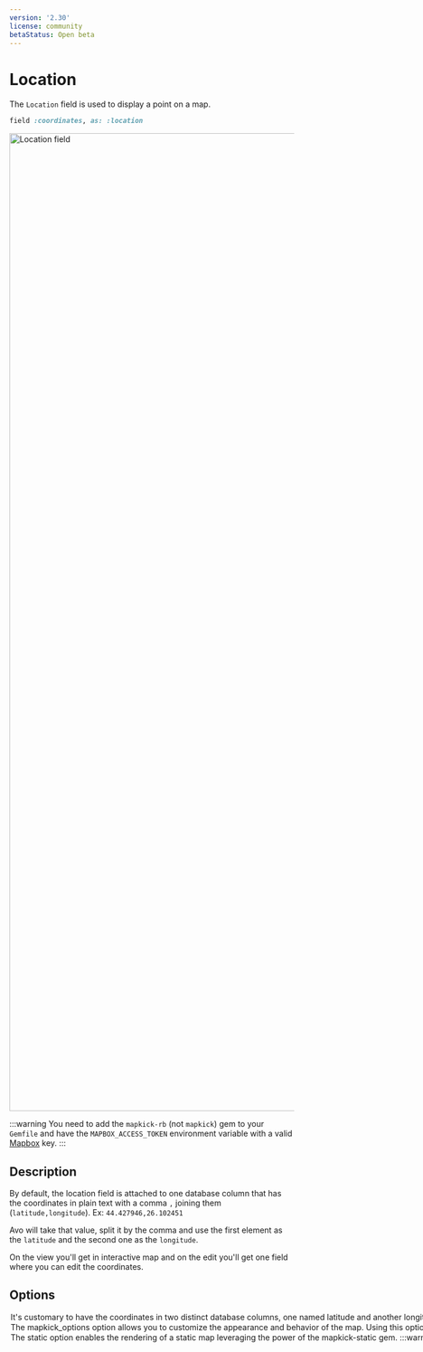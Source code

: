 ```yaml
---
version: '2.30'
license: community
betaStatus: Open beta
---
```


# Location

The `Location` field is used to display a point on a map.

```ruby
field :coordinates, as: :location
```

<Image src="/assets/img/fields/location-field.png" width="2564" height="1730" alt="Location field" />

:::warning
You need to add the `mapkick-rb` (not `mapkick`) gem to your `Gemfile` and have the `MAPBOX_ACCESS_TOKEN` environment variable with a valid [Mapbox](https://account.mapbox.com/auth/signup/) key.
:::

## Description

By default, the location field is attached to one database column that has the coordinates in plain text with a comma `,` joining them (`latitude,longitude`).
Ex: `44.427946,26.102451`

Avo will take that value, split it by the comma and use the first element as the `latitude` and the second one as the `longitude`.

On the <Show /> view you'll get in interactive map and on the edit you'll get one field where you can edit the coordinates.

## Options

<Option name="`stored_as`">

It's customary to have the coordinates in two distinct database columns, one named `latitude` and another `longitude`.

You can instruct Avo to use those two with the `stored_as` option

#### Default value

`nil`

#### Possible values

`nil`, or `[:latitude, :longitude]`.

```ruby
field :coordinates, as: :location, stored_as: [:latitude, :longitude]
```

By using this notation, Avo will grab the `latitude` and `longitude` from those particular columns to compose the map.

This will also render the <Edit /> view with two separate fields to edit the coordinates.

<Image src="/assets/img/fields/location-edit.png" width="2564" height="532" alt="Location field" />
</Option>

<Option name="`mapkick_options`">
<VersionReq version="3.16.2" />

The `mapkick_options` option allows you to customize the appearance and behavior of the map.

Using this option, you can provide a hash of configuration settings supported by the Mapkick gem, such as specifying the map style, enabling or disabling controls, or adding additional customizations.

#### Default

- When `static` is `true`:

```ruby
{
  width: 300,
  height: 300
}
```

- When `static` is `false`:

```ruby
{
  id: "location-map",
  zoom: 15,
  controls: true
}
```

#### Possible values

Accepts the options as [specified in the Mapkick-gem](https://github.com/ankane/mapkick#options).

For example:

```ruby{4-7}
field :coordinates,
  as: :location,
  stored_as: [:latitude, :longitude],
  mapkick_options: {
    style: 'mapbox://styles/mapbox/satellite-v9',
    controls: true
  }
```

By using `mapkick_options`, you can tailor the map's look and functionality to suit your application's requirements.
</Option>

<Option name="`static`">
<VersionReq version="3.16.2" />

The `static` option enables the rendering of a static map leveraging the power of the [mapkick-static](https://github.com/ankane/mapkick-static) gem.

:::warning
You need to add the [mapkick-static](https://github.com/ankane/mapkick-static) gem to your `Gemfile` and have the `MAPBOX_ACCESS_TOKEN` environment variable with a valid [Mapbox](https://account.mapbox.com/auth/signup/) key.
:::


#### Default

`false`

#### Possible values

`true` or `false`

```ruby{4}
field :coordinates,
  as: :location,
  stored_as: [:latitude, :longitude],
  static: true,
  mapkick_options: {
    style: 'mapbox://styles/mapbox/satellite-v9'
  }
```
</Option>
